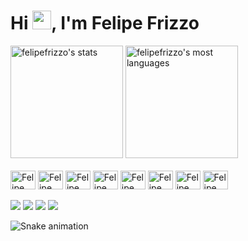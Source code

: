 
<h1 align="left">Hi <img src="https://raw.githubusercontent.com/kaueMarques/kaueMarques/master/hi.gif" width="30px">, I'm Felipe Frizzo</h1>

<div>
  <a href="https://github.com/felipefrizzovg"></a>
  <img height="180em" src="https://github-readme-stats.vercel.app/api?username=felipefrizzovg&show_icons=true&theme=vision-friendly-dark" alt="felipefrizzo's stats"/>
  <img height="180em" src="https://github-readme-stats.vercel.app/api/top-langs/?username=felipefrizzovg&layout=compact&theme=vision-friendly-dark" alt="felipefrizzo's most languages"/>
</div>

<br>

<div display="inline-block">
  <img align="center" alt="Felipe React" src="https://cdn.jsdelivr.net/gh/devicons/devicon/icons/react/react-original.svg" height="30px" width="40px"/>
  <img align="center" alt="Felipe JS" src="https://cdn.jsdelivr.net/gh/devicons/devicon/icons/javascript/javascript-original.svg" height="30px" width="40px"/>
  <img align="center" alt="Felipe TS" src="https://cdn.jsdelivr.net/gh/devicons/devicon/icons/typescript/typescript-original.svg" height="30px" width="40px"/>
  <img align="center" alt="Felipe HTML" src="https://cdn.jsdelivr.net/gh/devicons/devicon/icons/html5/html5-original.svg" height="30px" width="40px"/>
  <img align="center" alt="Felipe CSS" src="https://cdn.jsdelivr.net/gh/devicons/devicon/icons/css3/css3-original.svg" height="30px" width="40px"/>
  <img align="center" alt="Felipe SASS" src="https://cdn.jsdelivr.net/gh/devicons/devicon/icons/sass/sass-original.svg" height="30px" width="40px"/>
  <img align="center" alt="Felipe Git" src="https://cdn.jsdelivr.net/gh/devicons/devicon/icons/git/git-original.svg" height="30px" width="40px"/>
  <img align="center" alt="Felipe VScode" src="https://cdn.jsdelivr.net/gh/devicons/devicon/icons/vscode/vscode-original.svg" height="30px" width="40px"/>
</div>
  
<br>


<div> 
  <a href="https://instagram.com/felipefrizzovg" target="_blank"><img src="https://img.shields.io/badge/-Instagram-%23E4405F?style=for-the-badge&logo=instagram&logoColor=white" target="_blank"></a>
 <a href="discordapp.com/users/427562070884483096" target="_blank"><img src="https://img.shields.io/badge/Discord-7289DA?style=for-the-badge&logo=discord&logoColor=white" target="_blank"></a> 
  <a href = "mailto:felipefrizzovg@gmail.com"><img src="https://img.shields.io/badge/-Gmail-%23333?style=for-the-badge&logo=gmail&logoColor=white" target="_blank"></a>
  <a href="https://www.linkedin.com/in/felipe-frizzo-2336b61a4/" target="_blank"><img src="https://img.shields.io/badge/-LinkedIn-%230077B5?style=for-the-badge&logo=linkedin&logoColor=white" target="_blank"></a> 
 
  ![Snake animation](https://github.com/felipefrizzovg/felipefrizzovg/blob/output/github-contribution-grid-snake.svg)
 
</div>
